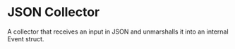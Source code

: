 # JSON Collector

A collector that receives an input in JSON and unmarshalls it into an internal Event struct.
